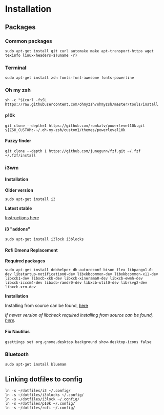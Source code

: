 # Installation

## Packages

### Common packages

```shell
sudo apt-get install git curl automake make apt-transport-https wget texinfo linux-headers-$(uname -r)
```

### Terminal

```shell
sudo apt-get install zsh fonts-font-awesome fonts-powerline
```

### Oh my zsh

```shell
sh -c "$(curl -fsSL https://raw.githubusercontent.com/ohmyzsh/ohmyzsh/master/tools/install.sh)"
```

#### p10k

```shell
git clone --depth=1 https://github.com/romkatv/powerlevel10k.git ${ZSH_CUSTOM:-~/.oh-my-zsh/custom}/themes/powerlevel10k
```

#### Fuzzy finder

```shell
git clone --depth 1 https://github.com/junegunn/fzf.git ~/.fzf
~/.fzf/install
```


### i3wm

#### Installation

**Older version**

```shell
sudo apt-get install i3
```

**Latest stable**

[Instructions here](https://i3wm.org/docs/repositories.html)

#### i3 "addons"

```shell
sudo apt-get install i3lock i3blocks
```


#### Rofi Dmenu Replacement

**Required packages**
```shell
sudo apt-get install debhelper dh-autoreconf bison flex libpango1.0-dev libstartup-notification0-dev libxkbcommon-dev libxkbcommon-x11-dev libxcb1-dev libxcb-xkb-dev libxcb-xinerama0-dev libxcb-ewmh-dev libxcb-icccm4-dev libxcb-randr0-dev libxcb-util0-dev librsvg2-dev libxcb-xrm-dev
```

**Installation**

Installing from source can be found, [here](https://github.com/davatorium/rofi/blob/next/INSTALL.md)

*If newer version of libcheck required installing from source can be found, [here](https://github.com/libcheck/check).*


####  Fix Nautilus

```shell
gsettings set org.gnome.desktop.background show-desktop-icons false
```

### Bluetooth
```shell
sudo apt-get install blueman
```

## Linking dotfiles to config

```shell
ln -s ~/dotfiles/i3 ~/.config/
ln -s ~/dotfiles/i3blocks ~/.config/
ln -s ~/dotfiles/i3lock ~/.config/
ln -s ~/dotfiles/p10k ~/.config/
ln -s ~/dotfiles/rofi ~/.config/
```